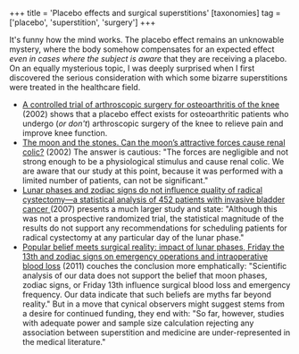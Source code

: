 +++
title = 'Placebo effects and surgical superstitions'
[taxonomies]
tag = ['placebo', 'superstition', 'surgery']
+++

It's funny how the mind works. The placebo effect remains an unknowable
mystery, where the body somehow compensates for an expected effect <em>even in
cases where the subject is aware</em> that they are receiving a placebo. On an
equally mysterious topic, I was deeply surprised when I first discovered the
serious consideration with which some bizarre superstitions were treated in
the healthcare field.

<ul>

<li>
<a href="http://www.nejm.org/doi/full/10.1056/NEJMoa013259">A controlled trial
of arthroscopic surgery for osteoarthritis of the knee</a> (2002) shows that a
placebo effect exists for osteoarthritic patients who undergo (<em>or
don't</em>) arthroscopic surgery of the knee to relieve pain and improve knee
function.
</li>

<li>
<a href="http://dx.doi.org/10.1016/S0736-4679(01)00496-6">The moon and the
stones. Can the moon’s attractive forces cause renal colic?</a> (2002) The
answer is cautious: "The forces are negligible and not strong enough to be a
physiological stimulus and cause renal colic. We are aware that our study at
this point, because it was performed with a limited number of patients, can
not be significant."
</li>

<li>
<a href="http://dx.doi.org/10.1007/s11255-006-9165-7">Lunar phases and zodiac
signs do not influence quality of radical cystectomy&mdash;a statistical
analysis of 452 patients with invasive bladder cancer </a> (2007) presents a
much larger study and state: "Although this was not a prospective randomized
trial, the statistical magnitude of the results do not support any
recommendations for scheduling patients for radical cystectomy at any
particular day of the lunar phase."
</li>

<li>
<a href="http://dx.doi.org/10.1007/s00268-011-1166-8">Popular belief meets
surgical reality: impact of lunar phases, Friday the 13th and zodiac signs on
emergency operations and intraoperative blood loss</a> (2011) couches the
conclusion more emphatically: "Scientific analysis of our data does not
support the belief that moon phases, zodiac signs, or Friday 13th influence
surgical blood loss and emergency frequency. Our data indicate that such
beliefs are myths far beyond reality." But in a move that cynical observers
might suggest stems from a desire for continued funding, they end with: "So
far, however, studies with adequate power and sample size calculation
rejecting any association between superstition and medicine are
under-represented in the medical literature."
</li>

</ul>
